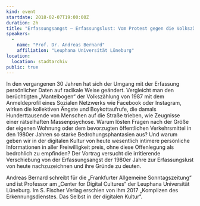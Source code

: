 ```yaml
---
kind: event
startdate: 2018-02-07T19:00:00Z
duration: 2h
title: "Erfassungsangst – Erfassungslust: Vom Protest gegen die Volkszählung 1987 zu den Selbstinszenierungen in den Sozialen Medien"
speakers:
  -
    name: "Prof. Dr. Andreas Bernard"
    affiliation: "Leuphana Universität Lüneburg"
location:
  location: stadtarchiv
public: true
---
```

In den vergangenen 30 Jahren hat sich der Umgang mit der Erfassung
persönlicher Daten auf radikale Weise geändert. Vergleicht man den
berüchtigten „Mantelbogen“ der Volkszählung von 1987 mit dem Anmeldeprofil
eines Sozialen Netzwerks wie Facebook oder Instagram, wirken die
kollektiven Ängste und Boykottaufrufe, die damals Hunderttausende von
Menschen auf die Straße trieben, wie Zeugnisse einer rätselhaften
Massenpsychose. Warum lösten Fragen nach der Größe der eigenen Wohnung
oder dem bevorzugten öffentlichen Verkehrsmittel in den 1980er Jahren so
starke Bedrohungsphantasien aus? Und warum geben wir in der digitalen
Kultur von heute wesentlich intimere persönliche Informationen in aller
Freiwilligkeit preis, ohne diese Offenlegung als bedrohlich zu empfinden?
Der Vortrag versucht die irritierende Verschiebung von der Erfassungsangst
der 1980er Jahre zur Erfassungslust von heute nachzuzeichnen und ihre
Gründe zu deuten.

Andreas Bernard schreibt für die „Frankfurter Allgemeine Sonntagszeitung“
und ist Professor am „Center for Digital Cultures“ der Leuphana
Universität Lüneburg. Im S. Fischer Verlag erschien von ihm 2017
„Komplizen des Erkennungsdienstes. Das Selbst in der digitalen Kultur“.

